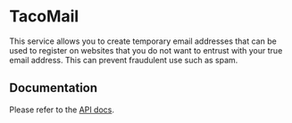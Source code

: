 # TacoMail
This service allows you to create temporary email addresses that can be used to register on websites that you do not want to entrust with your true email address. This can prevent fraudulent use such as spam.

## Documentation
Please refer to the [API docs](docs/API.md).